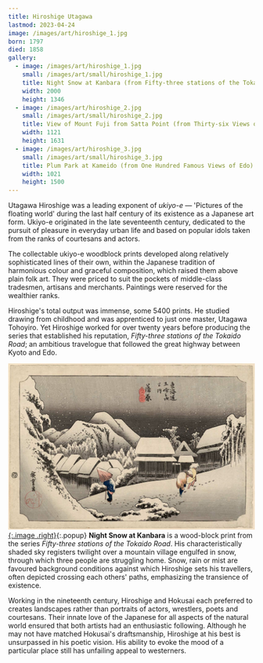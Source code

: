 ```yaml
---
title: Hiroshige Utagawa
lastmod: 2023-04-24
image: /images/art/hiroshige_1.jpg
born: 1797
died: 1858
gallery:
  - image: /images/art/hiroshige_1.jpg
    small: /images/art/small/hiroshige_1.jpg
    title: Night Snow at Kanbara (from Fifty-three stations of the Tokaido Road)
    width: 2000
    height: 1346
  - image: /images/art/hiroshige_2.jpg
    small: /images/art/small/hiroshige_2.jpg
    title: View of Mount Fuji from Satta Point (from Thirty-six Views of Mount Fuji)
    width: 1121
    height: 1631
  - image: /images/art/hiroshige_3.jpg
    small: /images/art/small/hiroshige_3.jpg
    title: Plum Park at Kameido (from One Hundred Famous Views of Edo)
    width: 1021
    height: 1500
---
```


Utagawa Hiroshige was a leading exponent of _ukiyo-e_ &mdash; 'Pictures of the floating
world' during the last half century of its existence as a Japanese art form.
Ukiyo-e originated in the late seventeenth century, dedicated to the pursuit
of pleasure in everyday urban life and based on popular idols taken from the
ranks of courtesans and actors.

The collectable ukiyo-e woodblock prints developed along relatively
sophisticated lines of their own, within the Japanese tradition of harmonious
colour and graceful composition, which raised them above plain folk art. They
were priced to suit the pockets of middle-class tradesmen, artisans and
merchants. Paintings were reserved for the wealthier ranks.

Hiroshige's total output was immense, some 5400 prints. He studied drawing
from childhood and was apprenticed to just one master, Utagawa Tohoyiro. Yet
Hiroshige worked for over twenty years before producing the series that
established his reputation, _Fifty-three stations of the Tokaido Road_; an
ambitious travelogue that followed the great highway between Kyoto and Edo.

[![Night Snow at Kanbara](/images/art/hiroshige_1.jpg){:.image .right}](/images/art/hiroshige_1.jpg){:.popup}
**Night Snow at Kanbara** is a wood-block print from the series _Fifty-three
stations of the Tokaido Road_. His characteristically shaded sky registers
twilight over a mountain village engulfed in snow, through which three people
are struggling home. Snow, rain or mist are favoured background conditions
against which Hiroshige sets his travellers, often depicted crossing each
others' paths, emphasizing the transience of existence.

Working in the nineteenth century, Hiroshige and Hokusai each preferred to
creates landscapes rather than portraits of actors, wrestlers, poets and
courtesans. Their innate love of the Japanese for all aspects of the natural
world ensured that both artists had an enthusiastic following. Although he may
not have matched Hokusai's draftsmanship, Hiroshige at his best is unsurpassed
in his poetic vision. His ability to evoke the mood of a particular place
still has unfailing appeal to westerners.
